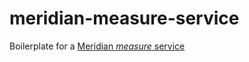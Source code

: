 # meridian-measure-service
Boilerplate for a [Meridian _measure_ service](https://pl-strflt.notion.site/Meridian-Design-Doc-03-Evaluation-dissected-52803c22ee564e2ab8a86756fffa2693?pvs=4)
